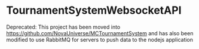 # TournamentSystemWebsocketAPI
Deprecated: This project has been moved into https://github.com/NovaUniverse/MCTournamentSystem and has also been modified to use RabbitMQ for servers to push data to the nodejs application
